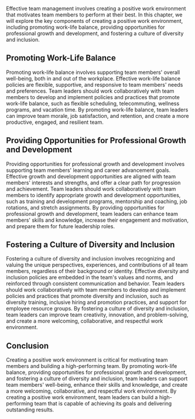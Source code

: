 

Effective team management involves creating a positive work environment that motivates team members to perform at their best. In this chapter, we will explore the key components of creating a positive work environment, including promoting work-life balance, providing opportunities for professional growth and development, and fostering a culture of diversity and inclusion.

## Promoting Work-Life Balance

Promoting work-life balance involves supporting team members' overall well-being, both in and out of the workplace. Effective work-life balance policies are flexible, supportive, and responsive to team members' needs and preferences. Team leaders should work collaboratively with team members to develop and implement policies and practices that promote work-life balance, such as flexible scheduling, telecommuting, wellness programs, and vacation time. By promoting work-life balance, team leaders can improve team morale, job satisfaction, and retention, and create a more productive, engaged, and resilient team.

## Providing Opportunities for Professional Growth and Development

Providing opportunities for professional growth and development involves supporting team members' learning and career advancement goals. Effective growth and development opportunities are aligned with team members' interests and strengths, and offer a clear path for progression and achievement. Team leaders should work collaboratively with team members to identify appropriate growth and development opportunities, such as training and development programs, mentorship and coaching, job rotations, and stretch assignments. By providing opportunities for professional growth and development, team leaders can enhance team members' skills and knowledge, increase their engagement and motivation, and prepare them for future leadership roles.

## Fostering a Culture of Diversity and Inclusion

Fostering a culture of diversity and inclusion involves recognizing and valuing the unique perspectives, experiences, and contributions of all team members, regardless of their background or identity. Effective diversity and inclusion policies are embedded in the team's values and norms, and reinforced through consistent communication and behavior. Team leaders should work collaboratively with team members to develop and implement policies and practices that promote diversity and inclusion, such as diversity training, inclusive hiring and promotion practices, and support for employee resource groups. By fostering a culture of diversity and inclusion, team leaders can improve team creativity, innovation, and problem-solving, and create a more welcoming, collaborative, and respectful work environment.

## Conclusion

Creating a positive work environment is critical for motivating team members and building a high-performing team. By promoting work-life balance, providing opportunities for professional growth and development, and fostering a culture of diversity and inclusion, team leaders can support team members' well-being, enhance their skills and knowledge, and create a more welcoming, collaborative, and respectful work environment. By creating a positive work environment, team leaders can build a high-performing team that is capable of achieving its goals and delivering outstanding results.
